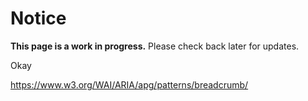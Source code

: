 <tcds-dialog open id="breadcrumbs-wip">
  <h1>Notice</h1>

  <p>
    <strong>This page is a work in progress.</strong> Please check back later for updates.
  </p>

  <tcds-button variant="secondary" controls="breadcrumbs-wip">Okay</tcds-button>
</tcds-dialog>

https://www.w3.org/WAI/ARIA/apg/patterns/breadcrumb/